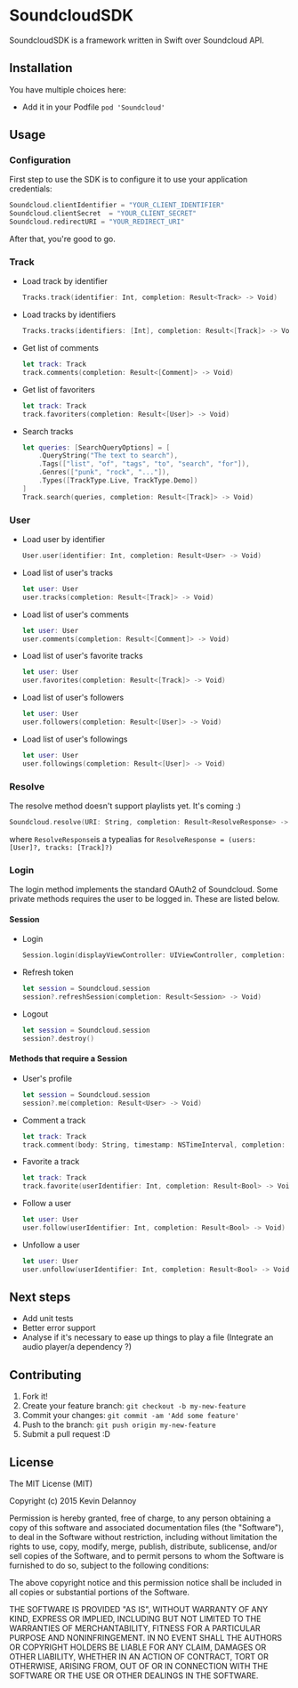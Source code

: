 SoundcloudSDK
=============

SoundcloudSDK is a framework written in Swift over Soundcloud API.

## Installation

You have multiple choices here:
* Add it in your Podfile `pod 'Soundcloud'`

## Usage

### Configuration

First step to use the SDK is to configure it to use your application credentials:

```swift
Soundcloud.clientIdentifier = "YOUR_CLIENT_IDENTIFIER"
Soundcloud.clientSecret  = "YOUR_CLIENT_SECRET"
Soundcloud.redirectURI = "YOUR_REDIRECT_URI"
```
After that, you're good to go.

### Track

* Load track by identifier

    ```swift
    Tracks.track(identifier: Int, completion: Result<Track> -> Void)
    ```
* Load tracks by identifiers

    ```swift
    Tracks.tracks(identifiers: [Int], completion: Result<[Track]> -> Void)
    ```
* Get list of comments

    ```swift
    let track: Track
    track.comments(completion: Result<[Comment]> -> Void)
    ```
* Get list of favoriters

    ```swift
    let track: Track
    track.favoriters(completion: Result<[User]> -> Void)
    ```
    
* Search tracks

    ```swift
    let queries: [SearchQueryOptions] = [
        .QueryString("The text to search"),
        .Tags(["list", "of", "tags", "to", "search", "for"]),
        .Genres(["punk", "rock", "..."]),
        .Types([TrackType.Live, TrackType.Demo])
    ]
    Track.search(queries, completion: Result<[Track]> -> Void)
    ```

### User

* Load user by identifier

    ```swift
    User.user(identifier: Int, completion: Result<User> -> Void)
    ```
* Load list of user's tracks

    ```swift
    let user: User
    user.tracks(completion: Result<[Track]> -> Void)
    ```
* Load list of user's comments

    ```swift
    let user: User
    user.comments(completion: Result<[Comment]> -> Void)
    ```
* Load list of user's favorite tracks

    ```swift
    let user: User
    user.favorites(completion: Result<[Track]> -> Void)
    ```
* Load list of user's followers

    ```swift
    let user: User
    user.followers(completion: Result<[User]> -> Void)
    ```
* Load list of user's followings

    ```swift
    let user: User
    user.followings(completion: Result<[User]> -> Void)
    ```

### Resolve

The resolve method doesn't support playlists yet. It's coming :)

```swift
Soundcloud.resolve(URI: String, completion: Result<ResolveResponse> -> Void)
```
where `ResolveResponse`is a typealias for `ResolveResponse = (users: [User]?, tracks: [Track]?)`

### Login

The login method implements the standard OAuth2 of Soundcloud. Some private methods requires the user to be logged in. These are listed below.

#### Session

* Login

    ```swift
    Session.login(displayViewController: UIViewController, completion: Result<Session> -> Void)
    ```
* Refresh token

    ```swift
    let session = Soundcloud.session
    session?.refreshSession(completion: Result<Session> -> Void)
    ```
* Logout

    ```swift
    let session = Soundcloud.session
    session?.destroy()
    ```

#### Methods that require a Session
* User's profile

    ```swift
    let session = Soundcloud.session
    session?.me(completion: Result<User> -> Void)
    ```
* Comment a track

    ```swift
    let track: Track
    track.comment(body: String, timestamp: NSTimeInterval, completion: Result<Comment> -> Void)
    ```
* Favorite a track

    ```swift
    let track: Track
    track.favorite(userIdentifier: Int, completion: Result<Bool> -> Void)
    ```
* Follow a user

    ```swift
    let user: User
    user.follow(userIdentifier: Int, completion: Result<Bool> -> Void)
    ```
* Unfollow a user

    ```swift
    let user: User
    user.unfollow(userIdentifier: Int, completion: Result<Bool> -> Void)
    ```

## Next steps

* Add unit tests
* Better error support
* Analyse if it's necessary to ease up things to play a file (Integrate an audio player/a dependency ?)

## Contributing

1. Fork it!
2. Create your feature branch: `git checkout -b my-new-feature`
3. Commit your changes: `git commit -am 'Add some feature'`
4. Push to the branch: `git push origin my-new-feature`
5. Submit a pull request :D

## License

The MIT License (MIT)

Copyright (c) 2015 Kevin Delannoy

Permission is hereby granted, free of charge, to any person obtaining a copy
of this software and associated documentation files (the "Software"), to deal
in the Software without restriction, including without limitation the rights
to use, copy, modify, merge, publish, distribute, sublicense, and/or sell
copies of the Software, and to permit persons to whom the Software is
furnished to do so, subject to the following conditions:

The above copyright notice and this permission notice shall be included in all
copies or substantial portions of the Software.

THE SOFTWARE IS PROVIDED "AS IS", WITHOUT WARRANTY OF ANY KIND, EXPRESS OR
IMPLIED, INCLUDING BUT NOT LIMITED TO THE WARRANTIES OF MERCHANTABILITY,
FITNESS FOR A PARTICULAR PURPOSE AND NONINFRINGEMENT. IN NO EVENT SHALL THE
AUTHORS OR COPYRIGHT HOLDERS BE LIABLE FOR ANY CLAIM, DAMAGES OR OTHER
LIABILITY, WHETHER IN AN ACTION OF CONTRACT, TORT OR OTHERWISE, ARISING FROM,
OUT OF OR IN CONNECTION WITH THE SOFTWARE OR THE USE OR OTHER DEALINGS IN THE
SOFTWARE.
